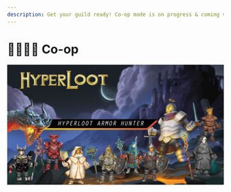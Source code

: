 ```yaml
---
description: Get your guild ready! Co-op mode is on progress & coming very soon!
---
```


# 👩👩👦👦 Co-op

![](<../.gitbook/assets/Screenshot 2022-05-31 215910 (1).jpg>)
